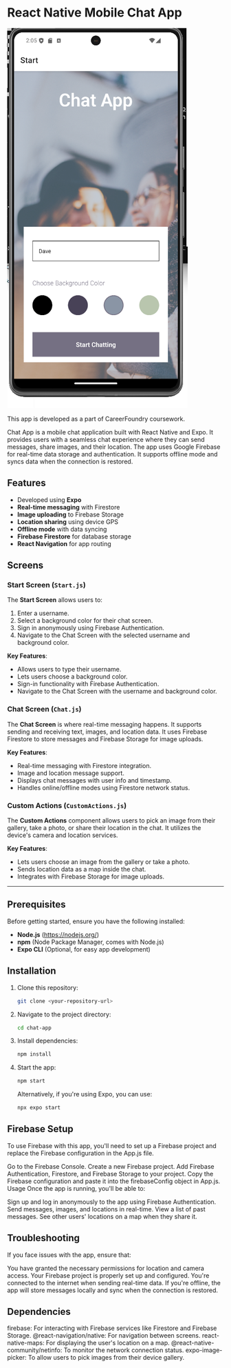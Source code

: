 # React Native Mobile Chat App

![screenshot](./assets/screenshot1.png)


This app is developed as a part of CareerFoundry coursework.


Chat App is a mobile chat application built with React Native and Expo. It provides users with a seamless chat experience where they can send messages, share images, and their location. The app uses Google Firebase for real-time data storage and authentication. It supports offline mode and syncs data when the connection is restored.


## Features
- Developed using **Expo**
- **Real-time messaging** with Firestore
- **Image uploading** to Firebase Storage
- **Location sharing** using device GPS
- **Offline mode** with data syncing
- **Firebase Firestore** for database storage
- **React Navigation** for app routing

## Screens

### Start Screen (`Start.js`)
The **Start Screen** allows users to:
1. Enter a username.
2. Select a background color for their chat screen.
3. Sign in anonymously using Firebase Authentication.
4. Navigate to the Chat Screen with the selected username and background color.

**Key Features**:
- Allows users to type their username.
- Lets users choose a background color.
- Sign-in functionality with Firebase Authentication.
- Navigate to the Chat Screen with the username and background color.

### Chat Screen (`Chat.js`)
The **Chat Screen** is where real-time messaging happens. It supports sending and receiving text, images, and location data. It uses Firebase Firestore to store messages and Firebase Storage for image uploads.

**Key Features**:
- Real-time messaging with Firestore integration.
- Image and location message support.
- Displays chat messages with user info and timestamp.
- Handles online/offline modes using Firestore network status.

### Custom Actions (`CustomActions.js`)
The **Custom Actions** component allows users to pick an image from their gallery, take a photo, or share their location in the chat. It utilizes the device's camera and location services.

**Key Features**:
- Lets users choose an image from the gallery or take a photo.
- Sends location data as a map inside the chat.
- Integrates with Firebase Storage for image uploads.

---

## Prerequisites

Before getting started, ensure you have the following installed:

- **Node.js** (https://nodejs.org/)
- **npm** (Node Package Manager, comes with Node.js)
- **Expo CLI** (Optional, for easy app development)

## Installation

1. Clone this repository:
    ```bash
    git clone <your-repository-url>
    ```
   
2. Navigate to the project directory:
    ```bash
    cd chat-app
    ```

3. Install dependencies:
    ```bash
    npm install
    ```

4. Start the app:
    ```bash
    npm start
    ```

   Alternatively, if you're using Expo, you can use:
   ```bash
   npx expo start

## Firebase Setup
To use Firebase with this app, you'll need to set up a Firebase project and replace the Firebase configuration in the App.js file.

Go to the Firebase Console.
Create a new Firebase project.
Add Firebase Authentication, Firestore, and Firebase Storage to your project.
Copy the Firebase configuration and paste it into the firebaseConfig object in App.js.
Usage
Once the app is running, you'll be able to:

Sign up and log in anonymously to the app using Firebase Authentication.
Send messages, images, and locations in real-time.
View a list of past messages.
See other users' locations on a map when they share it.

## Troubleshooting
If you face issues with the app, ensure that:

You have granted the necessary permissions for location and camera access.
Your Firebase project is properly set up and configured.
You're connected to the internet when sending real-time data. If you're offline, the app will store messages locally and sync when the connection is restored.

## Dependencies
firebase: For interacting with Firebase services like Firestore and Firebase Storage.
@react-navigation/native: For navigation between screens.
react-native-maps: For displaying the user's location on a map.
@react-native-community/netinfo: To monitor the network connection status.
expo-image-picker: To allow users to pick images from their device gallery.
